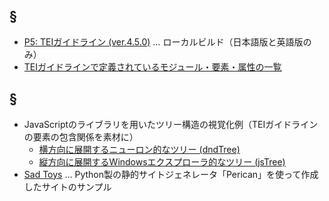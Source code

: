 ## §
- [P5: TEIガイドライン (ver.4.5.0)](https://muranamihdk.github.io/tei-guidelines-ja/ja/html/index.html) … ローカルビルド（日本語版と英語版のみ）
- [TEIガイドラインで定義されているモジュール・要素・属性の一覧](https://muranamihdk.github.io/tei-elements-list/)

## §
- JavaScriptのライブラリを用いたツリー構造の視覚化例（TEIガイドラインの要素の包含関係を素材に）
  - [横方向に展開するニューロン的なツリー (dndTree)](https://muranamihdk.github.io/tei-elements-tree/horizontal-tree/)
  - [縦方向に展開するWindowsエクスプローラ的なツリー (jsTree)](https://muranamihdk.github.io/tei-elements-tree/vertical-explorer/)
- [Sad Toys](https://muranamihdk.github.io/sad-toys/) … Python製の静的サイトジェネレータ「Perican」を使って作成したサイトのサンプル
